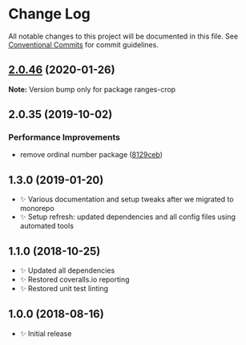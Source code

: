 # Change Log

All notable changes to this project will be documented in this file.
See [Conventional Commits](https://conventionalcommits.org) for commit guidelines.

## [2.0.46](https://gitlab.com/codsen/codsen/compare/ranges-crop@2.0.45...ranges-crop@2.0.46) (2020-01-26)

**Note:** Version bump only for package ranges-crop





## 2.0.35 (2019-10-02)

### Performance Improvements

- remove ordinal number package ([8129ceb](https://gitlab.com/codsen/codsen/commit/8129ceb))

## 1.3.0 (2019-01-20)

- ✨ Various documentation and setup tweaks after we migrated to monorepo
- ✨ Setup refresh: updated dependencies and all config files using automated tools

## 1.1.0 (2018-10-25)

- ✨ Updated all dependencies
- ✨ Restored coveralls.io reporting
- ✨ Restored unit test linting

## 1.0.0 (2018-08-16)

- ✨ Initial release
